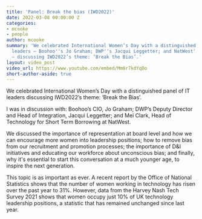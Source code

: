 ```yaml
---
title: 'Panel: Break the bias (IWD2022)'
date: 2022-03-08 00:00:00 Z
categories:
- mcooke
- people
author: mcooke
summary: 'We celebrated International Women’s Day with a distinguished panel of IT
  leaders – Boohoo''s Jo Graham; DWP''s Jacqui Leggetter; and NatWest''s Mei Clark
  – discussing IWD2022’s theme: ‘Break the Bias’.'
layout: video_post
video_url: https://www.youtube.com/embed/Mm6r7kdYqDo
short-author-aside: true
---
```


We celebrated International Women’s Day with a distinguished panel of IT leaders discussing IWD2022’s theme: ‘Break the Bias’.

I was in discussion with: Boohoo’s CIO, Jo Graham; DWP’s Deputy Director and Head of Integration, Jacqui Leggetter; and Mei Clark, Head of Technology for Short Term Borrowing at NatWest.

We discussed the importance of representation at board level and how we can encourage more women into leadership positions; how to remove bias from our recruitment and promotion processes; the importance of D&I initiatives and educating our workforce about unconscious bias; and finally, why it's essential to start this conversation at a much younger age, to inspire the next generation.

This topic is as important as ever. A recent report by the Office of National Statistics shows that the number of women working in technology has risen over the past year to 31%. However, data from the Harvey Nash Tech Survey 2021 shows that women occupy just 10% of UK technology leadership positions, a statistic that has remained unchanged since last year.

